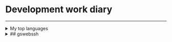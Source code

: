 #  Development work diary

<!-- TO DO: add more details about me later -->
---

<details>
<summary>My top languages</summary>

| Rank | Languages |
|-----:|-----------|
|     1| JavaScript|
|     2| Python    |
|     3| SQL       |

</details>
<!---------------------------------------------------->

<details>
<summary>## gswebssh</summary>

##  gswebssh
-  pytyon based web
-  remote ssh

###  webssh
  - webssh
  - webssh_test
       > python ./main.py --port=8000
###  golden-layout-vite3/
> golden-layout    ES6 modify   vite setting

###  golden-layout-vite3-UIkit/
> goldem-layout     UIkit dashboard      2024/04/31
</details>
<!---------------------------------------------------->



